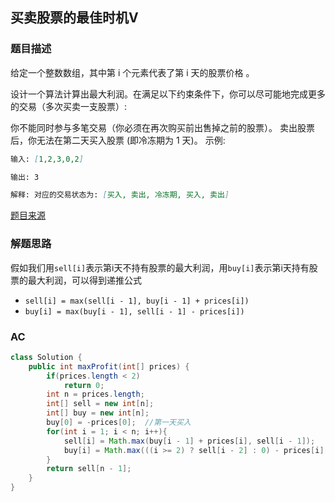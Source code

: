 ## 买卖股票的最佳时机V

### 题目描述

给定一个整数数组，其中第 i 个元素代表了第 i 天的股票价格 。​

设计一个算法计算出最大利润。在满足以下约束条件下，你可以尽可能地完成更多的交易（多次买卖一支股票）:

你不能同时参与多笔交易（你必须在再次购买前出售掉之前的股票）。
卖出股票后，你无法在第二天买入股票 (即冷冻期为 1 天)。
示例:

```markdown
输入: [1,2,3,0,2]
```

```markdown
输出: 3 
```

```markdown
解释: 对应的交易状态为: [买入, 卖出, 冷冻期, 买入, 卖出]
```

[题目来源](https://leetcode-cn.com/problems/best-time-to-buy-and-sell-stock-with-cooldown)

### 解题思路

假如我们用`sell[i]`表示第i天不持有股票的最大利润，用`buy[i]`表示第i天持有股票的最大利润，可以得到递推公式

* `sell[i] = max(sell[i - 1], buy[i - 1] + prices[i])`
* `buy[i] = max(buy[i - 1], sell[i - 1] - prices[i])`

### AC

```java
class Solution {
    public int maxProfit(int[] prices) {
        if(prices.length < 2)
            return 0;
        int n = prices.length;
        int[] sell = new int[n];
        int[] buy = new int[n];
        buy[0] = -prices[0];  //第一天买入
        for(int i = 1; i < n; i++){
            sell[i] = Math.max(buy[i - 1] + prices[i], sell[i - 1]);
            buy[i] = Math.max(((i >= 2) ? sell[i - 2] : 0) - prices[i], buy[i - 1]);
        }
        return sell[n - 1];
    }
}
```